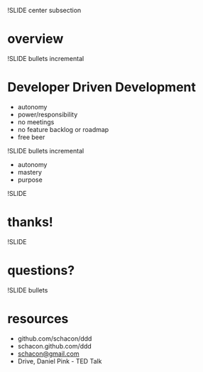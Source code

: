 !SLIDE center subsection
# overview #

!SLIDE bullets incremental
# Developer Driven Development #

* autonomy
* power/responsibility
* no meetings
* no feature backlog or roadmap
* free beer

!SLIDE bullets incremental

* autonomy
* mastery
* purpose

!SLIDE
# thanks! #

!SLIDE
# questions? #

!SLIDE bullets

# resources #

* github.com/schacon/ddd
* schacon.github.com/ddd
* schacon@gmail.com
* Drive, Daniel Pink - TED Talk
